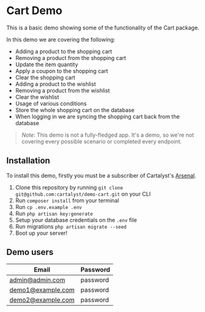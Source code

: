 # Cart Demo

This is a basic demo showing some of the functionality of the Cart package.

In this demo we are covering the following:

- Adding a product to the shopping cart
- Removing a product from the shopping cart
- Update the item quantity
- Apply a coupon to the shopping cart
- Clear the shopping cart
- Adding a product to the wishlist
- Removing a product from the wishlist
- Clear the wishlist
- Usage of various conditions
- Store the whole shopping cart on the database
- When logging in we are syncing the shopping cart back from the database

> *Note:* This demo is not a fully-fledged app. It's a demo, so we're not covering every possible scenario or completed every endpoint.

## Installation

To install this demo, firstly you must be a subscriber of Cartalyst's [Arsenal](https://cartalyst.com/arsenal).

1. Clone this repository by running `git clone git@github.com:cartalyst/demo-cart.git` on your CLI
2. Run `composer install` from your terminal
3. Run `cp .env.example .env`
4. Run `php artisan key:generate`
5. Setup your database credentials on the `.env` file
6. Run migrations `php artisan migrate --seed`
7. Boot up your server!

## Demo users

Email               | Password
------------------- | ----------------------------------------
admin@admin.com     | password
demo1@example.com   | password
demo2@example.com   | password

